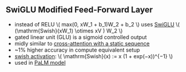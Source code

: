 ## SwiGLU Modified Feed-Forward Layer
- instead of RELU \\( max(0, xW_1 + b_1)W_2 + b_2 \\) uses [SwiGLU](https://arxiv.org/pdf/2002.05202.pdf) \\( (\mathrm{Swish}(xW_1) \otimes xV ) W_2 \\)
- gated linear unit (GLU) is a sigmoid controlled output
- midly similar to [cross-attention with a static sequence](/ml/Feed-Forward-Self-Attendion-Key-Value-Memory)
- ~1% higher accuracy in compute equivalent setup
- [swish activation](https://arxiv.org/pdf/1710.05941v1.pdf?source=post_page): \\( \mathrm{Swish}(x) := x (1 + exp(−x))^{−1} \\)
- used in [PaLM model](/ml/googles-pathways-language-model-and-chain-of-thought)
